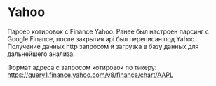 # Yahoo 

Парсер котировок с Finance Yahoo. Ранее был настроен парсинг с Google Finance, после закрытия api был переписан под Yahoo. 
Получение данных http запросом и загрузка в базу данных для дальнейшего анализа.

Формат адреса с запросом котировок по тикеру: https://query1.finance.yahoo.com/v8/finance/chart/AAPL
